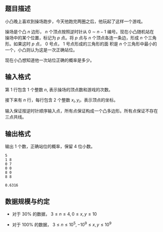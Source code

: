 
## 题目描述

小凸晚上喜欢到操场跑步，今天他跑完两圈之后，他玩起了这样一个游戏。

操场是个凸 $n$ 边形， $n$ 个顶点按照逆时针从 $0$ ∼ $n - 1$ 编号。现在小凸随机站在操场中的某个位置，标记为 $p$ 点。将 $p$ 点与 $n$ 个顶点各连一条边，形成 $n$ 个三角形。如果这时 $p$ 点， $0$ 号点， $1$ 号点形成的三角形的面
积是 $n$ 个三角形中最小的一个，小凸则认为这是一次正确站位。

现在小凸想知道他一次站位正确的概率是多少。

## 输入格式

第 $1$ 行包含 $1$ 个整数 $n$, 表示操场的顶点数和游戏的次数。

接下来有 $n$ 行，每行包含 $2$ 个整数 $x_i, y_i$，表示顶点的坐标。

输入保证按逆时针顺序输入点，所有点保证构成一个凸多边形。所有点保证不存在三点共线。

## 输出格式

输出 $1$ 个数，正确站位的概率，保留 $4$ 位小数。

```input1
5
1 8
0 7
0 0
8 0
8 8
```

```output1
0.6316
```

## 数据规模与约定
+ 对于 $30$% 的数据， $3 \leq n \leq 4, 0 \leq x, y \leq 10$

+ 对于 $100$% 的数据， $3 \leq n \leq 10^5, -10^9 \leq x, y \leq 10^9$